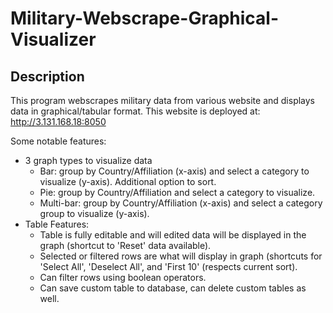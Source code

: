 # Military-Webscrape-Graphical-Visualizer

## Description

This program webscrapes military data from various website and displays data in graphical/tabular format. This website is deployed at: http://3.131.168.18:8050

Some notable features:
- 3 graph types to visualize data
     - Bar: group by Country/Affiliation (x-axis) and select a category to visualize (y-axis). Additional option to sort.
     - Pie: group by Country/Affiliation and select a category to visualize.
     - Multi-bar: group by Country/Affiliation (x-axis) and select a category group to visualize (y-axis). 
- Table Features:
     - Table is fully editable and will edited data will be displayed in the graph (shortcut to 'Reset' data available). 
     - Selected or filtered rows are what will display in graph (shortcuts for 'Select All', 'Deselect All', and 'First 10' (respects current sort).
     - Can filter rows using boolean operators. 
     - Can save custom table to database, can delete custom tables as well. 







